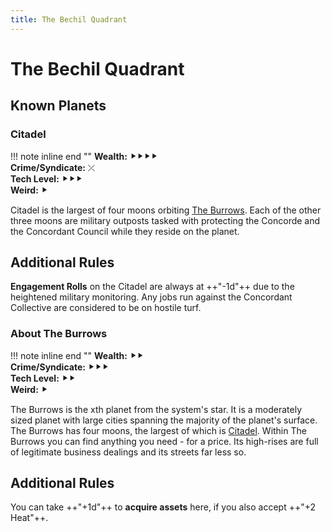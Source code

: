 ```yaml
---
title: The Bechil Quadrant
---
```


# The Bechil Quadrant





## Known Planets

### Citadel

!!! note inline end ""
    **Wealth:** ⯈⯈⯈⯈<br />
    **Crime/Syndicate:** ⤫<br />
    **Tech Level:** ⯈⯈⯈<br />
    **Weird:** ⯈

Citadel is the largest of four moons orbiting [The Burrows](/planet/the-burrows). Each of the other three moons are military outposts tasked with protecting the Concorde and the Concordant Council while they reside on the planet.

## Additional Rules

**Engagement Rolls** on the Citadel are always at ++"\-1d"++ due to the heightened military monitoring. Any jobs run against the Concordant Collective are considered to be on hostile turf.


### About The Burrows

!!! note inline end ""
    **Wealth:** ⯈⯈<br />
    **Crime/Syndicate:** ⯈⯈⯈<br />
    **Tech Level:** ⯈⯈<br />
    **Weird:** ⯈

The Burrows is the xth planet from the system's star. It is a moderately sized planet with large cities spanning the majority of the planet's surface. The Burrows has four moons, the largest of which is [Citadel](/planets/citadel). Within The Burrows you can find anything you need - for a price. Its high-rises are full of legitimate business dealings and its streets far less so.

## Additional Rules

You can take ++"\+1d"++ to **acquire assets** here, if you also accept ++"\+2 Heat"++.